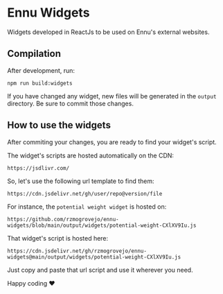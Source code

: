 # Ennu Widgets

Widgets developed in ReactJs to be used on Ennu's external websites.

## Compilation

After development, run:

```
npm run build:widgets
```

If you have changed any widget, new files will be generated in the `output` directory. Be sure to commit those changes.

## How to use the widgets

After commiting your changes, you are ready to find your widget's script.

The widget's scripts are hosted automatically on the CDN:

```
https://jsdlivr.com/
```

So, let's use the following url template to find them:

```
https://cdn.jsdelivr.net/gh/user/repo@version/file
```

For instance, the `potential weight widget` is hosted on:

```
https://github.com/rzmogrovejo/ennu-widgets/blob/main/output/widgets/potential-weight-CXlXV9Iu.js
```

That widget's script is hosted here:

```
https://cdn.jsdelivr.net/gh/rzmogrovejo/ennu-widgets@main/output/widgets/potential-weight-CXlXV9Iu.js
```

Just copy and paste that url script and use it wherever you need.

Happy coding ❤️
